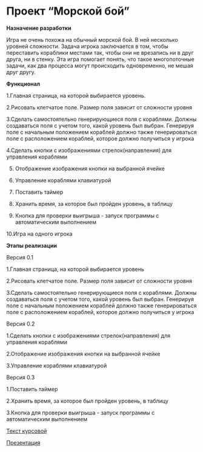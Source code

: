 # Проект “Морской бой”
**Назначение разработки**

Игра не очень похожа на обычный морской бой. В ней несколько уровней сложности. Задача игрока заключается в том, чтобы переставить кораблики местами так, чтобы они не врезались ни в друг друга, ни в стенку. Эта игра помогает понять, что такое многопоточные задачи, как два процесса могут происходить одновременно, не мешая  друг другу.

**Функционал**

1.Главная страница, на которой выбирается уровень.

2.Рисовать клетчатое поле. Размер поля зависит от сложности уровня

3.Сделать самостоятельно генерирующиеся поля с кораблями. Должны  создаваться поля с учетом того, какой уровень был выбран. Генерируя поле с начальным положением кораблей должно также генерироваться поле с расположением кораблей, которое должно получиться у игрока
	
4.Сделать кнопки с изображениями стрелок(направления) для управления кораблями

5. Отображение изображения кнопки на выбранной ячейке

6. Управление кораблями клавиатурой 

7. Поставить таймер

8. Хранить время, за которое был пройден уровень, в таблицу

9. Кнопка для проверки выигрыша - запуск программы с автоматическим выполнением

10.Игра на одного игрока

**Этапы реализации**

Версия 0.1

1.Главная страница, на которой выбирается уровень

2.Рисовать клетчатое поле. Размер поля зависит от сложности уровня

3.Сделать самостоятельно генерирующиеся поля с кораблями. Должны  создаваться поля с учетом того, какой уровень был выбран. Генерируя поле с начальным положением кораблей должно также генерироваться поле с расположением кораблей, которое должно получиться у игрока

Версия 0.2

1.Сделать кнопки с изображениями стрелок(направления) для управления кораблями

2.Отображение изображения кнопки на выбранной ячейке

3.Управление кораблями клавиатурой 


Версия 0.3

1.Поставить таймер

2.Хранить время, за которое был пройден уровень, в таблицу

3.Кнопка для проверки выигрыша - запуск программы с автоматическим выполнением

[Текст курсовой](https://docs.google.com/document/d/1kPOU2sweJw3n5ztb8ewyyh4AIdJuWgJ76S-IMeY_nxA/edit?usp=sharing)

[Презентация](https://docs.google.com/presentation/d/1icDXHUXEluEanXDfSxA_hw78-Ti0DQQG2DD3u_OYUYA/edit#slide=id.p)

